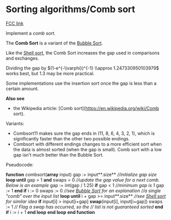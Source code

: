 # Sorting algorithms/Comb sort

[FCC link](https://www.freecodecamp.org/learn/coding-interview-prep/rosetta-code/sorting-algorithmscomb-sort)

Implement a _comb sort_.

The **Comb Sort** is a variant of the
[Bubble Sort](https://rosettacode.org/wiki/Bubble%20Sort).

Like the [Shell sort](https://rosettacode.org/wiki/Shell%20sort), the Comb Sort
increases the gap used in comparisons and exchanges.

Dividing the gap by $(1-e^{-\\varphi})^{-1} \\approx 1.247330950103979$ works
best, but 1.3 may be more practical.

Some implementations use the insertion sort once the gap is less than a certain
amount.

**Also see**

- the Wikipedia article: [Comb sort](https://en.wikipedia.org/wiki/Comb sort).

Variants:

- Combsort11 makes sure the gap ends in (11, 8, 6, 4, 3, 2, 1), which is
  significantly faster than the other two possible endings.
- Combsort with different endings changes to a more efficient sort when the data
  is almost sorted (when the gap is small). Comb sort with a low gap isn't much
  better than the Bubble Sort.

Pseudocode:

**function** combsort(**array** input) gap := input**.size** _//initialize gap
size_ **loop until** gap = 1 **and** swaps = 0 _//update the gap value for a
next comb. Below is an example_ gap := int(gap / 1.25) **if** gap < 1 _//minimum
gap is 1_ gap := 1 **end if** i := 0 swaps := 0 _//see
[Bubble Sort](https://rosettacode.org/wiki/Sorting_algorithms/Bubble_sort) for
an explanation_ _//a single "comb" over the input list_ **loop until** i +
gap >= input**.size** _//see
[Shell sort](https://rosettacode.org/wiki/Sorting_algorithms/Shell_sort) for
similar idea_ **if** input\[i\] > input\[i+gap\] **swap**(input\[i\],
input\[i+gap\]) swaps := 1 _// Flag a swap has occurred, so the_ _// list is not
guaranteed sorted_ **end if** i := i + 1 **end loop** **end loop** **end
function**
